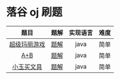 # 落谷 oj 刷题

|  题目 | 题解 | 实现语言|难度|
| :-----------:| :---------: | :--------: |:--------:|
| [超级玛丽游戏](https://www.luogu.org/problemnew/show/P1000)|[题解](https://github.com/kolibreath/oj_practrice/blob/master/luogu/SuperMario.java)|java|简单
|[A+B](https://www.luogu.org/problemnew/show/P1001)|[题解](https://github.com/kolibreath/oj_practrice/blob/master/luogu/APlusB.java)|java|简单
|[小玉买文具](https://www.luogu.org/problemnew/show/P1421)|[题解](https://github.com/kolibreath/oj_practrice/blob/master/luogu/BuyPencil.java)|java|简单

